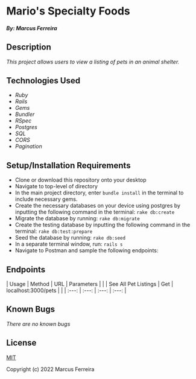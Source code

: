 # Mario's Specialty Foods

##### By: Marcus Ferreira

## Description

_This project allows users to view a listing of pets in an animal shelter._

## Technologies Used

* _Ruby_
* _Rails_
* _Gems_
* _Bundler_
* _RSpec_
* _Postgres_
* _SQL_
* _CORS_
* _Pagination_


## Setup/Installation Requirements

* Clone or download this repository onto your desktop
* Navigate to top-level of directory
* In the main project directory, enter `bundle install` in the terminal to include necessary gems.
* Create the necessary databases on your device using postgres by inputting the following command in the terminal:
    `rake db:create`  
* Migrate the database by running:
    `rake db:migrate` 
* Create the testing database by inputting the following command in the terminal:
    `rake db:test:prepare` 
* Seed the database by running:
    `rake db:seed` 
* In a separate terminal window, run:
    `rails s`
* Navigate to Postman and sample the following endpoints:

## Endpoints
| Usage | Method | URL | Parameters | |
| See All Pet Listings | Get | localhost:3000/pets |  | 
| :---: | :---: | :---: | :---: | 

## Known Bugs

_There are no known bugs_

## License

[MIT](https://opensource.org/licenses/MIT)


Copyright (c) 2022 Marcus Ferreira